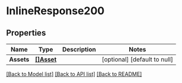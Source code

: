 # InlineResponse200

## Properties
Name | Type | Description | Notes
------------ | ------------- | ------------- | -------------
**Assets** | [**[]Asset**](Asset.md) |  | [optional] [default to null]

[[Back to Model list]](../README.md#documentation-for-models) [[Back to API list]](../README.md#documentation-for-api-endpoints) [[Back to README]](../README.md)


